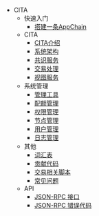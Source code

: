- CITA
    - 快速入门
        - [搭建一条AppChain](zh-cn/cita/get-started/appchain)
    - CITA
        - [CITA介绍](zh-cn/cita/cita/welcome)
        - [系统架构](zh-cn/cita/cita/architecture)
        - [共识服务](zh-cn/cita/cita/consensus)
        - [交易处理](zh-cn/cita/cita/transaction)
        - [视图服务](zh-cn/cita/cita/view)
    - 系统管理
        - [管理工具](zh-cn/cita/system/admintool)
        - [配额管理](zh-cn/cita/system/quota)
        - [权限管理](zh-cn/cita/system/permission)
        - [节点管理](zh-cn/cita/system/node)
        - [用户管理](zh-cn/cita/system/user)
        - [日志管理](zh-cn/cita/system/log)
    - 其他
        - [词汇表](zh-cn/cita/miscellaneous/glossary)
        - [贡献代码](zh-cn/cita/miscellaneous/contributing)
        - [交易相关脚本](zh-cn/cita/miscellaneous/txtool)
        - [常见问题](zh-cn/cita/miscellaneous/faq)
    - API
        - [JSON-RPC 接口](zh-cn/cita-api-rpc)
        - [JSON-RPC 错误代码](zh-cn/cita-api-rpc_error)
